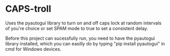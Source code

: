# CAPS-troll
Uses the pyautogui library to turn on and off caps lock at random intervals of you're choice or set SPAM mode to true to set a consistent delay.

Before this project can sucessfully run, you need to have the pyautogui library installed, which you can easilly do by typing "pip install pyautogui" in cmd for Windows devices.
